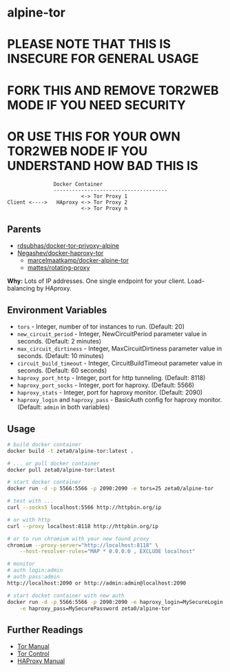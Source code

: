 alpine-tor
==================

# PLEASE NOTE THAT THIS IS INSECURE FOR GENERAL USAGE
# FORK THIS AND REMOVE TOR2WEB MODE IF YOU NEED SECURITY
# OR USE THIS FOR YOUR OWN TOR2WEB NODE IF YOU UNDERSTAND HOW BAD THIS IS


```
               Docker Container
               -------------------------------------
                        <-> Tor Proxy 1
Client <---->   HAproxy <-> Tor Proxy 2
                        <-> Tor Proxy n
```

Parents
-------
 * [rdsubhas/docker-tor-privoxy-alpine](https://github.com/rdsubhas/docker-tor-privoxy-alpine)
 * [Negashev/docker-haproxy-tor](https://github.com/Negashev/docker-haproxy-tor)
   * [marcelmaatkamp/docker-alpine-tor](https://github.com/marcelmaatkamp/docker-alpine-tor)
   * [mattes/rotating-proxy](https://github.com/mattes/rotating-proxy)

__Why:__ Lots of IP addresses. One single endpoint for your client.
Load-balancing by HAproxy.

Environment Variables
-----
 * `tors` - Integer, number of tor instances to run. (Default: 20)
 * `new_circuit_period` - Integer, NewCircuitPeriod parameter value in seconds.
   (Default: 2 minutes)
 * `max_circuit_dirtiness` - Integer, MaxCircuitDirtiness parameter value in
   seconds. (Default: 10 minutes)
 * `circuit_build_timeout` - Integer, CircuitBuildTimeout parameter value in
   seconds. (Default: 60 seconds)
 * `haproxy_port_http` - Integer, port for http tunneling. (Default: 8118)
 * `haproxy_port_socks` - Integer, port for haproxy. (Default: 5566)
 * `haproxy_stats` - Integer, port for haproxy monitor. (Default: 2090)
 * `haproxy_login` and `haproxy_pass` - BasicAuth config for haproxy monitor.
   (Default: `admin` in both variables)

Usage
-----

```bash
# build docker container
docker build -t zeta0/alpine-tor:latest .

# ... or pull docker container
docker pull zeta0/alpine-tor:latest

# start docker container
docker run -d -p 5566:5566 -p 2090:2090 -e tors=25 zeta0/alpine-tor

# test with ...
curl --socks5 localhost:5566 http://httpbin.org/ip

# or with http
curl --proxy localhost:8118 http://httpbin.org/ip

# or to run chromium with your new found proxy
chromium --proxy-server="http://localhost:8118" \
    --host-resolver-rules="MAP * 0.0.0.0 , EXCLUDE localhost"

# monitor
# auth login:admin
# auth pass:admin
http://localhost:2090 or http://admin:admin@localhost:2090

# start docket container with new auth
docker run -d -p 5566:5566 -p 2090:2090 -e haproxy_login=MySecureLogin \
    -e haproxy_pass=MySecurePassword zeta0/alpine-tor
```

Further Readings
----------------

 * [Tor Manual](https://www.torproject.org/docs/tor-manual.html.en)
 * [Tor Control](https://www.thesprawl.org/research/tor-control-protocol/)
 * [HAProxy Manual](http://cbonte.github.io/haproxy-dconv/index.html)
